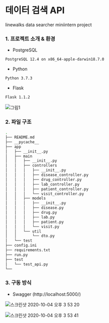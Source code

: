 # 데이터 검색 API
linewalks data searcher miniintern project 

### 1. 프로젝트 소개 & 환경
- PostgreSQL
 ```bash
 PostgreSQL 12.4 on x86_64-apple-darwin18.7.0
 ```
- Python
 ```bash
 Python 3.7.3
 ```
- Flask
 ```bash
Flask 1.1.2
 ``` 

![그림1](https://user-images.githubusercontent.com/39934875/95008824-18ece880-0658-11eb-8551-28ee5e4c7733.png)

### 2. 파일 구조
```bash
.
├── README.md
├── __pycache__
├── app
│   ├── __init__.py
│   ├── main
│   │   ├── __init__.py
│   │   ├── controllers
│   │   │   ├── __init__.py
│   │   │   ├── disease_controller.py
│   │   │   ├── drug_controller.py
│   │   │   ├── lab_controller.py
│   │   │   ├── patient_controller.py
│   │   │   └── visit_controller.py
│   │   ├── models
│   │   │   ├── __init__.py
│   │   │   ├── disease.py
│   │   │   ├── drug.py
│   │   │   ├── lab.py
│   │   │   ├── patient.py
│   │   │   └── visit.py
│   │   └── util
│   │       └── dto.py
│   └── test
├── config.ini
├── requirements.txt
├── run.py
├── test
│   └── test_api.py
└── 
```

### 3. 구동 방식
* Swagger (http://localhost:5000/)

![스크린샷 2020-10-04 오후 3 53 20](https://user-images.githubusercontent.com/39934875/95009110-5d798380-065a-11eb-9ff5-dcadadb3bf31.png)

![스크린샷 2020-10-04 오후 3 53 41](https://user-images.githubusercontent.com/39934875/95009122-72561700-065a-11eb-93c5-5315ee36399e.png)
